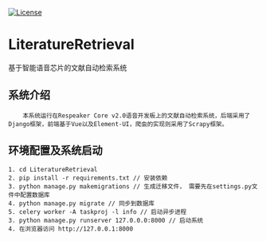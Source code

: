 [![License](https://img.shields.io/badge/License-Apache%202.0-blue.svg)](https://opensource.org/licenses/Apache-2.0)

# LiteratureRetrieval
基于智能语音芯片的文献自动检索系统

## 系统介绍
        本系统运行在Respeaker Core v2.0语音开发板上的文献自动检索系统，后端采用了Django框架，前端基于Vue以及Element-UI，爬虫的实现则采用了Scrapy框架。

## 环境配置及系统启动
    1. cd LiteratureRetrieval
    2. pip install -r requirements.txt // 安装依赖
    3. python manage.py makemigrations // 生成迁移文件， 需要先在settings.py文件中配置数据库
    4. python manage.py migrate // 同步到数据库
    5. celery worker -A taskproj -l info // 启动异步进程
    3. python manage.py runserver 127.0.0.0:8000 // 启动系统
    4. 在浏览器访问 http://127.0.0.1:8000
